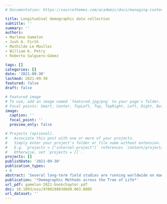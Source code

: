 ```yaml
---
# Documentation: https://sourcethemes.com/academic/docs/managing-content/

title: Longitudinal demographic data collection
subtitle: ''
summary: ''
authors:
- Marlène Gamelon
- Josh A. Firth
- Mathilde Le Moullec
- William K. Petry
- Roberto Salguero-Gómez

tags: []
categories: []
date: '2021-09-30'
lastmod: 2021-09-30
featured: false
draft: false

# Featured image
# To use, add an image named `featured.jpg/png` to your page's folder.
# Focal points: Smart, Center, TopLeft, Top, TopRight, Left, Right, BottomLeft, Bottom, BottomRight.
image:
  caption: ''
  focal_point: ''
  preview_only: false

# Projects (optional).
#   Associate this post with one or more of your projects.
#   Simply enter your project's folder or file name without extension.
#   E.g. `projects = ["internal-project"]` references `content/project/deep-learning/index.md`.
#   Otherwise, set `projects = []`.
projects: []
publishDate: '2021-09-30'
publication_types:
- 6
abstract: 'Several long-term field studies are running worldwide on many taxa across the Tree of Life. These longitudinal studies involve several visits to the study population with repeated observations/measurements. Demographic data can be collected at the population level (e.g. time series of population counts) or at the individual level (e.g. monitoring of marked and/or georeferenced individuals throughout their life). These data are then used to estimate demographic parameters such as annual population abundances, survival, growth, and reproductive rates. This chapter introduces the reader to monitoring methods (including recent technologies) that can be implemented in the field to collect specific demographic data on mobile species (e.g. birds, mammals) at both the population and individual levels, while dealing with imperfect detection. It also presents the procedures and the type of demographic data that can be collected on sessile species (e.g. corals, plants) at both levels. Finally, the chapter concludes with new aspects, current biases, and arising challenges for future long-term field studies.'
publication: '*Demographic Methods across the Tree of Life*'
url_pdf: gamelon-2021-bookchapter.pdf
doi: 10.1093/oso/9780198838609.003.0005
url_dataset: ''
---
```


